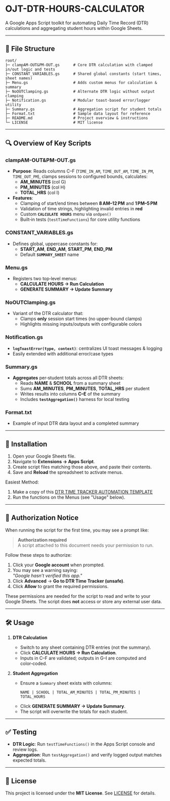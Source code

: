 # OJT-DTR-HOURS-CALCULATOR

A Google Apps Script toolkit for automating Daily Time Record (DTR) calculations and aggregating student hours within Google Sheets.

---

## 📁 File Structure

```
root/
├─ clampAM-OUT&PM-OUT.gs      # Core DTR calculation with clamped in/out logic and tests
├─ CONSTANT_VARIABLES.gs      # Shared global constants (start times, sheet names)
├─ Menu.gs                    # Adds custom menus for calculation & summary
├─ NoOUTClamping.gs           # Alternate DTR logic without output clamping
├─ Notification.gs            # Modular toast‐based error/logger utility
├─ Summary.gs                 # Aggregation script for student totals
├─ Format.txt                 # Sample data layout for reference
├─ README.md                  # Project overview & instructions
└─ LICENSE                    # MIT license
```

---

## 🔍 Overview of Key Scripts

### clampAM-OUT&PM-OUT.gs
- **Purpose**: Reads columns C–F (`TIME_IN_AM`, `TIME_OUT_AM`, `TIME_IN_PM`, `TIME_OUT_PM`), clamps sessions to configured bounds, calculates:
  - **AM_MINUTES** (col G)
  - **PM_MINUTES** (col H)
  - **TOTAL_HRS** (col I)
- **Features**:
  - Clamping of start/end times between **8 AM–12 PM** and **1 PM–5 PM**
  - Validation of time strings, highlighting invalid entries in **red**
  - Custom **`CALCULATE HOURS`** menu via `onOpen()`
  - Built‑in tests (`testTimeFunctions`) for core utility functions

### CONSTANT_VARIABLES.gs
- Defines global, uppercase constants for:
  - **START_AM**, **END_AM**, **START_PM**, **END_PM**
  - Default **`SUMMARY_SHEET`** name

### Menu.gs
- Registers two top‑level menus:
  - **CALCULATE HOURS → Run Calculation**
  - **GENERATE SUMMARY → Update Summary**

### NoOUTClamping.gs
- Variant of the DTR calculator that:
  - Clamps **only** session start times (no upper-bound clamps)
  - Highlights missing inputs/outputs with configurable colors

### Notification.gs
- **`logToastError(type, context)`**: centralizes UI toast messages & logging
- Easily extended with additional error/case types

### Summary.gs
- **Aggregates** per‑student totals across all DTR sheets:
  - Reads **NAME** & **SCHOOL** from a summary sheet
  - Sums **AM_MINUTES**, **PM_MINUTES**, **TOTAL_HRS** per student
  - Writes results into columns **C–E** of the summary
  - Includes **`testAggregation()`** harness for local testing

### Format.txt
- Example of input DTR data layout and a completed summary

---

## 🚀 Installation

1. Open your Google Sheets file.
2. Navigate to **Extensions → Apps Script**.
3. Create script files matching those above, and paste their contents.
4. Save and **Reload** the spreadsheet to activate menus.

Easiest Method:
1. Make a copy of this [DTR TIME TRACKER AUTOMATION TEMPLATE](https://docs.google.com/spreadsheets/d/1926kmLUN2-WxAqCYilf5pkIEj0AmB8PoJscLVj5Lgws/edit?usp=sharing)
2. Run the functions on the Menus (see "Usage" below).

---

## 🔐 Authorization Notice

When running the script for the first time, you may see a prompt like:

> **Authorization required**  
> A script attached to this document needs your permission to run.

Follow these steps to authorize:

1. Click your **Google account** when prompted.  
2. You may see a warning saying:  
   _"Google hasn’t verified this app."_  
3. Click **Advanced** → **Go to DTR Time Tracker (unsafe)**.  
4. Click **Allow** to grant the required permissions.

These permissions are needed for the script to read and write to your Google Sheets. The script does **not** access or store any external user data.

---

## 🛠 Usage

1. **DTR Calculation**
   - Switch to any sheet containing DTR entries (not the summary).
   - Click **CALCULATE HOURS → Run Calculation**.
   - Inputs in C–F are validated; outputs in G–I are computed and color‑coded.

2. **Student Aggregation**
   - Ensure a `Summary` sheet exists with columns:
     ```
     NAME | SCHOOL | TOTAL_AM_MINUTES | TOTAL_PM_MINUTES | TOTAL_HOURS
     ```
   - Click **GENERATE SUMMARY → Update Summary**.
   - The script will overwrite the totals for each student.

---

## ✅ Testing

- **DTR Logic**: Run `testTimeFunctions()` in the Apps Script console and review logs.
- **Aggregation**: Run `testAggregation()` and verify logged output matches expected totals.

---

## 📄 License

This project is licensed under the **MIT License**. See [LICENSE](LICENSE) for details.


